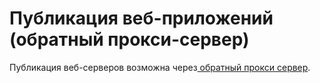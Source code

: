 # Публикация веб-приложений (обратный прокси-сервер)

Публикация веб-серверов возможна через[ обратный прокси сервер](../services/reverse-proxy.md).
